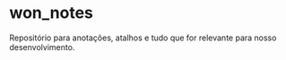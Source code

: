 # won_notes
Repositório para anotações, atalhos e tudo que for relevante para nosso desenvolvimento.
